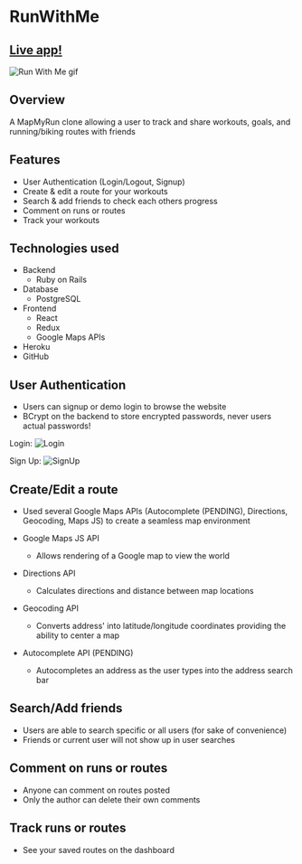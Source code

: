 # RunWithMe
## [Live app!](https://runwithme-aa.herokuapp.com/)
![Run With Me gif](https://raw.githubusercontent.com/iamdanahn/RunWithMe/main/app/assets/images/RunWithMe.gif)

## Overview
A MapMyRun clone allowing a user to track and share workouts, goals, and running/biking routes with friends

## Features
* User Authentication (Login/Logout, Signup)
* Create & edit a route for your workouts
* Search & add friends to check each others progress
* Comment on runs or routes
* Track your workouts

## Technologies used
* Backend
  * Ruby on Rails
* Database
  * PostgreSQL
* Frontend
  * React
  * Redux
  * Google Maps APIs
* Heroku
* GitHub

## User Authentication
- Users can signup or demo login to browse the website
- BCrypt on the backend to store encrypted passwords, never users actual passwords!

Login:
![Login](https://raw.githubusercontent.com/iamdanahn/RunWithMe/main/app/assets/images/Login.png)

Sign Up:
![SignUp](https://raw.githubusercontent.com/iamdanahn/RunWithMe/main/app/assets/images/SignUp.png)


## Create/Edit a route
- Used several Google Maps APIs (Autocomplete (PENDING), Directions, Geocoding, Maps JS) to create a seamless map environment

- Google Maps JS API
  - Allows rendering of a Google map to view the world

- Directions API
  - Calculates directions and distance between map locations

- Geocoding API
  - Converts address' into latitude/longitude coordinates providing the ability to center a map

- Autocomplete API (PENDING)
  - Autocompletes an address as the user types into the address search bar

## Search/Add friends
- Users are able to search specific or all users (for sake of convenience)
- Friends or current user will not show up in user searches

## Comment on runs or routes
- Anyone can comment on routes posted
- Only the author can delete their own comments

## Track runs or routes
- See your saved routes on the dashboard
